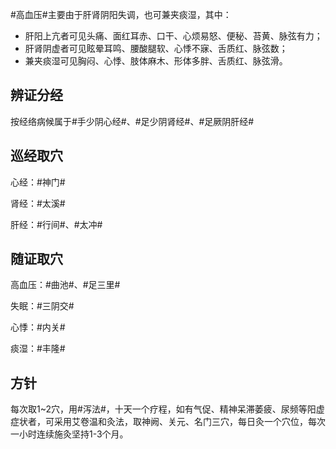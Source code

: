 #高血压#主要由于肝肾阴阳失调，也可兼夹痰湿，其中：

* 肝阳上亢者可见头痛、面红耳赤、口干、心烦易怒、便秘、苔黄、脉弦有力；
* 肝肾阴虚者可见眩晕耳鸣、腰酸腿软、心悸不寐、舌质红、脉弦数；
* 兼夹痰湿可见胸闷、心悸、肢体麻木、形体多胖、舌质红、脉弦滑。

## 辨证分经

按经络病候属于#手少阴心经#、#足少阴肾经#、#足厥阴肝经#

## 巡经取穴

心经：#神门#

肾经：#太溪#

肝经：#行间#、#太冲#

## 随证取穴

高血压：#曲池#、#足三里#

失眠：#三阴交#

心悸：#内关#

痰湿：#丰隆#

## 方针

每次取1~2穴，用#泻法#，十天一个疗程，如有气促、精神呆滞萎疲、尿频等阳虚症状者，可采用艾卷温和灸法，取神阙、关元、名门三穴，每日灸一个穴位，每次一小时连续施灸坚持1-3个月。